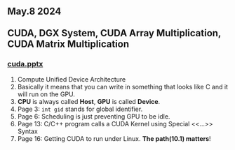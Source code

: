 ## May.8 2024<br><br>CUDA, DGX System, CUDA Array Multiplication, CUDA Matrix Multiplication

### [cuda.pptx](https://web.engr.oregonstate.edu/~mjb/cs575/Handouts/cuda.1pp.pdf)
  1. Compute Unified Device Architecture
  2. Basically it means that you can write in something that looks like C and it will run on the GPU.
  3. **CPU** is always called **Host**, **GPU** is called **Device**.
  4. Page 3: `int gid` stands for global identifier.
  5. Page 6: Scheduling is just preventing GPU to be idle.
  6. Page 13: C/C++ program calls a CUDA Kernel using Special <<...>> Syntax
  7. Page 16: Getting CUDA to run under Linux. **The path(10.1) matters**!
